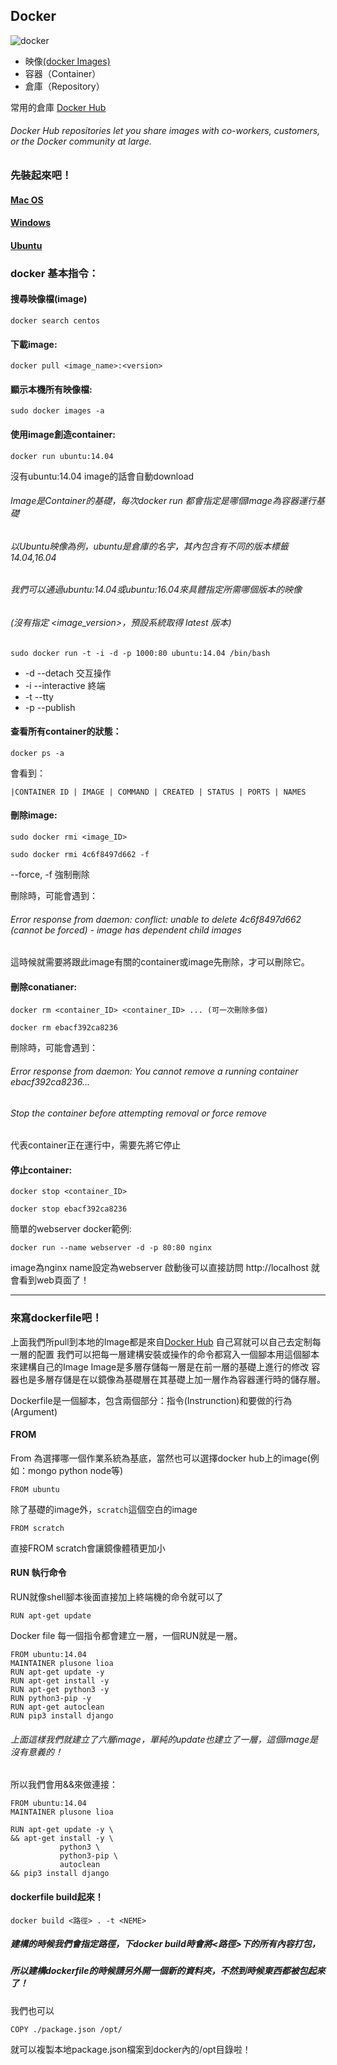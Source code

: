 

## Docker
![docker](https://github.com/Plusone7/learnNote/blob/master/docker/img/docker.png?raw=true)

* 映像[(docker Images)](https://docs.docker.com/engine/reference/commandline/images/)
* 容器（Container）
* 倉庫（Repository）

常用的倉庫 [Docker Hub](https://hub.docker.com/)
###### Docker Hub repositories let you share images with co-workers, customers, or the Docker community at large. 

### 先裝起來吧！

#### [Mac OS](https://docs.docker.com/docker-for-mac/install/)
#### [Windows](https://docs.docker.com/docker-for-windows/install/)
#### [Ubuntu](https://docs.docker.com/engine/installation/linux/docker-ce/ubuntu/#os-requirements)

### docker 基本指令：
#### 搜尋映像檔(image)
```
docker search centos
```
#### 下載image:
```
docker pull <image_name>:<version>
```
#### 顯示本機所有映像檔:
```
sudo docker images -a
```
#### 使用image創造container:

```
docker run ubuntu:14.04
```

沒有ubuntu:14.04 image的話會自動download

###### Image是Container的基礎，每次docker run 都會指定是哪個Image為容器運行基礎
###### 以Ubuntu映像為例，ubuntu是倉庫的名字，其內包含有不同的版本標籤14.04,16.04 
###### 我們可以通過ubuntu:14.04或ubuntu:16.04來具體指定所需哪個版本的映像
###### (沒有指定 <image_version>，預設系統取得 latest 版本)


```
sudo docker run -t -i -d -p 1000:80 ubuntu:14.04 /bin/bash
```

* -d --detach 交互操作
* -i --interactive 終端
* -t --tty
* -p --publish


#### 查看所有container的狀態：
```
docker ps -a 
```
會看到：
```
|CONTAINER ID | IMAGE | COMMAND | CREATED | STATUS | PORTS | NAMES
```
#### 刪除image:
```
sudo docker rmi <image_ID>
```
```
sudo docker rmi 4c6f8497d662 -f
```
--force, -f 強制刪除

刪除時，可能會遇到：
###### Error response from daemon: conflict: unable to delete 4c6f8497d662 (cannot be forced) - image has dependent child images
這時候就需要將跟此image有關的container或image先刪除，才可以刪除它。


#### 刪除conatianer:
```
docker rm <container_ID> <container_ID> ... (可一次刪除多個)
```

```
docker rm ebacf392ca8236
```
刪除時，可能會遇到：
###### Error response from daemon: You cannot remove a running container ebacf392ca8236... 
###### Stop the container before attempting removal or force remove
代表container正在運行中，需要先將它停止

#### 停止container:
```
docker stop <container_ID>
```

```
docker stop ebacf392ca8236
```

簡單的webserver docker範例:
```
docker run --name webserver -d -p 80:80 nginx
```
image為nginx 
name設定為webserver
啟動後可以直接訪問 http://localhost 就會看到web頁面了！


---

### 來寫dockerfile吧！

上面我們所pull到本地的Image都是來自[Docker Hub](https://hub.docker.com/)
自己寫就可以自己去定制每一層的配置
我們可以把每一層建構安裝或操作的命令都寫入一個腳本用這個腳本來建構自己的Image
Image是多層存儲每一層是在前一層的基礎上進行的修改
容器也是多層存儲是在以鏡像為基礎層在其基礎上加一層作為容器運行時的儲存層。

Dockerfile是一個腳本，包含兩個部分：指令(Instrunction)和要做的行為(Argument)


#### FROM
From 為選擇哪一個作業系統為基底，當然也可以選擇docker hub上的image(例如：mongo python node等)

```
FROM ubuntu  
```
除了基礎的image外，`scratch`這個空白的image
```
FROM scratch
```
直接FROM scratch會讓鏡像體積更加小


 #### RUN 執行命令
RUN就像shell腳本後面直接加上終端機的命令就可以了

```
RUN apt-get update
```

Docker file 每一個指令都會建立一層，一個RUN就是一層。
``` 
FROM ubuntu:14.04
MAINTAINER plusone lioa
RUN apt-get update -y 
RUN apt-get install -y 
RUN apt-get python3 -y 
RUN python3-pip -y
RUN apt-get autoclean 
RUN pip3 install django 

```
###### 上面這樣我們就建立了六層image，單純的update也建立了一層，這個image是沒有意義的！

所以我們會用&&來做連接：

```
FROM ubuntu:14.04
MAINTAINER plusone lioa

RUN apt-get update -y \
&& apt-get install -y \
           python3 \
           python3-pip \
           autoclean 
&& pip3 install django 
```
#### dockerfile build起來！
```
docker build <路徑> . -t <NEME>
```
##### 建構的時候我們會指定路徑，下docker build時會將<路徑>下的所有內容打包，
##### 所以建構dockerfile的時候請另外開一個新的資料夾，不然到時候東西都被包起來了！

我們也可以
```
COPY ./package.json /opt/
```
就可以複製本地package.json檔案到docker內的/opt目錄啦！



